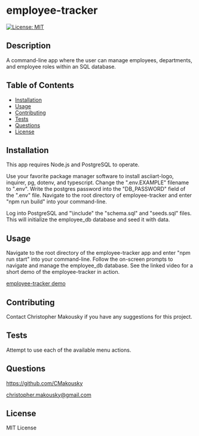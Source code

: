 # employee-tracker
[![License: MIT](https://img.shields.io/badge/License-MIT-yellow.svg)](https://opensource.org/licenses/MIT)

## Description

A command-line app where the user can manage employees, departments, and employee roles within an SQL database.

## Table of Contents

- [Installation](#installation)
- [Usage](#usage)
- [Contributing](#contributing)
- [Tests](#tests)
- [Questions](#questions)
- [License](#license)

## Installation

This app requires Node.js and PostgreSQL to operate.

Use your favorite package manager software to install asciiart-logo, inquirer, pg, dotenv, and typescript. Change the ".env.EXAMPLE" filename to ".env". Write the postgres password into the "DB_PASSWORD" field of the ".env" file. Navigate to the root directory of employee-tracker and enter "npm run build" into your command-line.

Log into PostgreSQL and "\include" the "schema.sql" and "seeds.sql" files. This will initialize the employee_db database and seed it with data.

## Usage

Navigate to the root directory of the employee-tracker app and enter "npm run start" into your command-line. Follow the on-screen prompts to navigate and manage the employee_db database. See the linked video for a short demo of the employee-tracker in action.

[employee-tracker demo](https://drive.google.com/file/d/1GF5s7YXGxFxUrLF875i_Pw7Ng3CCiHVb/view?usp=sharing)

## Contributing

Contact Christopher Makousky if you have any suggestions for this project.

## Tests

Attempt to use each of the available menu actions.

## Questions

https://github.com/CMakousky

christopher.makousky@gmail.com

## License

MIT License